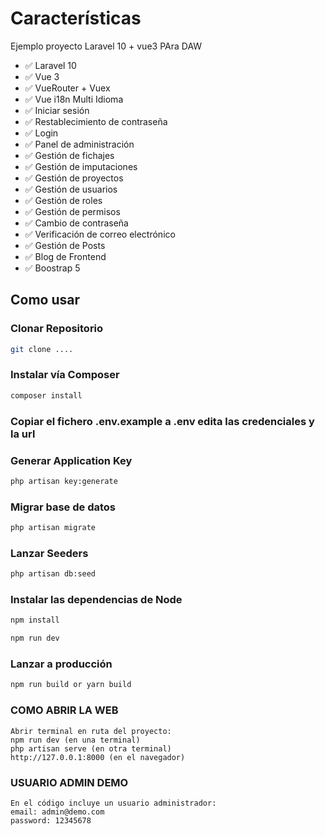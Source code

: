 # Características

Ejemplo proyecto Laravel 10 + vue3 PAra DAW

- ✅ Laravel 10
- ✅ Vue 3
- ✅ VueRouter + Vuex
- ✅ Vue i18n Multi Idioma
- ✅ Iniciar sesión
- ✅ Restablecimiento de contraseña
- ✅ Login
- ✅ Panel de administración
- ✅ Gestión de fichajes
- ✅ Gestión de imputaciones
- ✅ Gestión de proyectos
- ✅ Gestión de usuarios
- ✅ Gestión de roles
- ✅ Gestión de permisos
- ✅ Cambio de contraseña
- ✅ Verificación de correo electrónico
- ✅ Gestión de Posts
- ✅ Blog de Frontend
- ✅ Boostrap 5


## Como usar
### Clonar Repositorio 

```bash
git clone ....
```

### Instalar vía Composer

```bash
composer install
```

### Copiar el fichero .env.example  a .env edita las credenciales y la url


### Generar Application Key

```bash
php artisan key:generate
```

### Migrar base de datos

```bash
php artisan migrate
```

### Lanzar Seeders

```bash
php artisan db:seed
```

### Instalar las dependencias de Node

```bash
npm install

npm run dev
```

### Lanzar a producción

```bash
npm run build or yarn build
```

### COMO ABRIR LA WEB

```
Abrir terminal en ruta del proyecto:
npm run dev (en una terminal)
php artisan serve (en otra terminal)
http://127.0.0.1:8000 (en el navegador)
```

### USUARIO ADMIN DEMO
```
En el código incluye un usuario administrador:
email: admin@demo.com
password: 12345678
```
